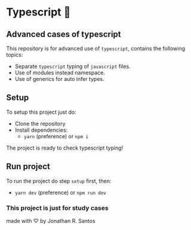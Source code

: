 # Typescript 🚀

## Advanced cases of typescript

This repository is for advanced use of `typescript`, contains the following topics:

- Separate `typescript` typing of `javascript` files.
- Use of modules instead namespace.
- Use of generics for auto infer types.

## Setup

To setup this project just do:

- Clone the repository
- Install dependencies:
  - `yarn` (preference) or `npm i`

The project is ready to check typescript typing!

## Run project

To run the project do step `setup` first, then:

- `yarn dev` (preference) or `npm run dev`

### This project is just for study cases

made with ♡ by Jonathan R. Santos
